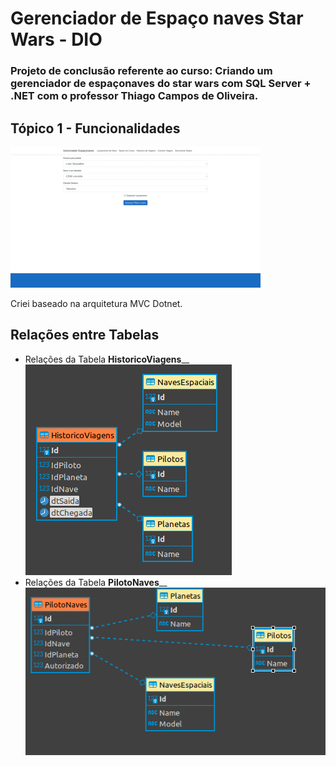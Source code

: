 # Gerenciador de Espaço naves Star Wars - DIO
### Projeto de conclusão referente ao curso: Criando um gerenciador de espaçonaves do star wars com SQL Server + .NET com o professor **Thiago Campos de Oliveira**.

## Tópico 1 - Funcionalidades

![4](readme/funcionalidades.gif)

Criei baseado na arquitetura MVC Dotnet. 

## Relações entre Tabelas

- Relações da Tabela **HistoricoViagens**__
![1](readme/HistoricoViagens.png)
- Relações da Tabela **PilotoNaves**__
![1](readme/PilotoNaves.png)